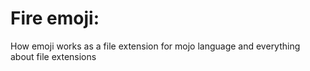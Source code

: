 # Fire emoji: 
How emoji works as a file extension for mojo language and everything about file extensions